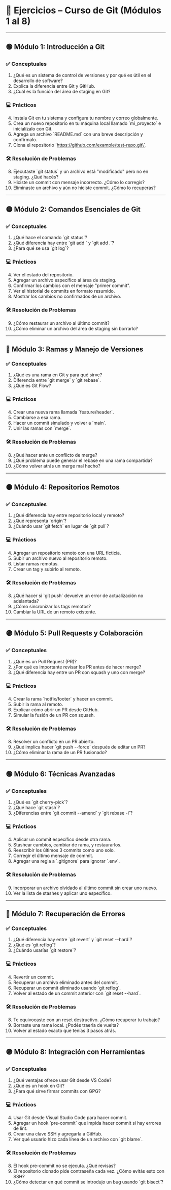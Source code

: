 # 📝 Ejercicios – Curso de Git (Módulos 1 al 8)

---

## 🟢 Módulo 1: Introducción a Git

### ✅ Conceptuales
1. ¿Qué es un sistema de control de versiones y por qué es útil en el desarrollo de software?
2. Explica la diferencia entre Git y GitHub.
3. ¿Cuál es la función del área de staging en Git?

### 💻 Prácticos
4. Instala Git en tu sistema y configura tu nombre y correo globalmente.
5. Crea un nuevo repositorio en tu máquina local llamado \`mi_proyecto\` e inicialízalo con Git.
6. Agrega un archivo \`README.md\` con una breve descripción y confírmalo.
7. Clona el repositorio \`https://github.com/example/test-repo.git\`.

### 🛠️ Resolución de Problemas
8. Ejecutaste \`git status\` y un archivo está "modificado" pero no en staging. ¿Qué hacés?
9. Hiciste un commit con mensaje incorrecto. ¿Cómo lo corregís?
10. Eliminaste un archivo y aún no hiciste commit. ¿Cómo lo recuperás?

---

## 🟡 Módulo 2: Comandos Esenciales de Git

### ✅ Conceptuales
1. ¿Qué hace el comando \`git status\`?
2. ¿Qué diferencia hay entre \`git add <archivo>\` y \`git add .\`?
3. ¿Para qué se usa \`git log\`?

### 💻 Prácticos
4. Ver el estado del repositorio.
5. Agregar un archivo específico al área de staging.
6. Confirmar los cambios con el mensaje "primer commit".
7. Ver el historial de commits en formato resumido.
8. Mostrar los cambios no confirmados de un archivo.

### 🛠️ Resolución de Problemas
9. ¿Cómo restaurar un archivo al último commit?
10. ¿Cómo eliminar un archivo del área de staging sin borrarlo?

---

## 🔵 Módulo 3: Ramas y Manejo de Versiones

### ✅ Conceptuales
1. ¿Qué es una rama en Git y para qué sirve?
2. Diferencia entre \`git merge\` y \`git rebase\`.
3. ¿Qué es Git Flow?

### 💻 Prácticos
4. Crear una nueva rama llamada \`feature/header\`.
5. Cambiarse a esa rama.
6. Hacer un commit simulado y volver a \`main\`.
7. Unir las ramas con \`merge\`.

### 🛠️ Resolución de Problemas
8. ¿Qué hacer ante un conflicto de merge?
9. ¿Qué problema puede generar el rebase en una rama compartida?
10. ¿Cómo volver atrás un merge mal hecho?

---

## 🟠 Módulo 4: Repositorios Remotos

### ✅ Conceptuales
1. ¿Qué diferencia hay entre repositorio local y remoto?
2. ¿Qué representa \`origin\`?
3. ¿Cuándo usar \`git fetch\` en lugar de \`git pull\`?

### 💻 Prácticos
4. Agregar un repositorio remoto con una URL ficticia.
5. Subir un archivo nuevo al repositorio remoto.
6. Listar ramas remotas.
7. Crear un tag y subirlo al remoto.

### 🛠️ Resolución de Problemas
8. ¿Qué hacer si \`git push\` devuelve un error de actualización no adelantada?
9. ¿Cómo sincronizar los tags remotos?
10. Cambiar la URL de un remoto existente.

---

## 🟣 Módulo 5: Pull Requests y Colaboración

### ✅ Conceptuales
1. ¿Qué es un Pull Request (PR)?
2. ¿Por qué es importante revisar los PR antes de hacer merge?
3. ¿Qué diferencia hay entre un PR con squash y uno con merge?

### 💻 Prácticos
4. Crear la rama \`hotfix/footer\` y hacer un commit.
5. Subir la rama al remoto.
6. Explicar cómo abrir un PR desde GitHub.
7. Simular la fusión de un PR con squash.

### 🛠️ Resolución de Problemas
8. Resolver un conflicto en un PR abierto.
9. ¿Qué implica hacer \`git push --force\` después de editar un PR?
10. ¿Cómo eliminar la rama de un PR fusionado?

---

## 🟢 Módulo 6: Técnicas Avanzadas

### ✅ Conceptuales
1. ¿Qué es \`git cherry-pick\`?
2. ¿Qué hace \`git stash\`?
3. ¿Diferencias entre \`git commit --amend\` y \`git rebase -i\`?

### 💻 Prácticos
4. Aplicar un commit específico desde otra rama.
5. Stashear cambios, cambiar de rama, y restaurarlos.
6. Reescribir los últimos 3 commits como uno solo.
7. Corregir el último mensaje de commit.
8. Agregar una regla a \`.gitignore\` para ignorar \`.env\`.

### 🛠️ Resolución de Problemas
9. Incorporar un archivo olvidado al último commit sin crear uno nuevo.
10. Ver la lista de stashes y aplicar uno específico.

---

## 🔴 Módulo 7: Recuperación de Errores

### ✅ Conceptuales
1. ¿Qué diferencia hay entre \`git revert\` y \`git reset --hard\`?
2. ¿Qué es \`git reflog\`?
3. ¿Cuándo usarías \`git restore\`?

### 💻 Prácticos
4. Revertir un commit.
5. Recuperar un archivo eliminado antes del commit.
6. Recuperar un commit eliminado usando \`git reflog\`.
7. Volver al estado de un commit anterior con \`git reset --hard\`.

### 🛠️ Resolución de Problemas
8. Te equivocaste con un reset destructivo. ¿Cómo recuperar tu trabajo?
9. Borraste una rama local. ¿Podés traerla de vuelta?
10. Volver al estado exacto que tenías 3 pasos atrás.

---

## 🟣 Módulo 8: Integración con Herramientas

### ✅ Conceptuales
1. ¿Qué ventajas ofrece usar Git desde VS Code?
2. ¿Qué es un hook en Git?
3. ¿Para qué sirve firmar commits con GPG?

### 💻 Prácticos
4. Usar Git desde Visual Studio Code para hacer commit.
5. Agregar un hook \`pre-commit\` que impida hacer commit si hay errores de lint.
6. Crear una clave SSH y agregarla a GitHub.
7. Ver qué usuario hizo cada línea de un archivo con \`git blame\`.

### 🛠️ Resolución de Problemas
8. El hook pre-commit no se ejecuta. ¿Qué revisás?
9. El repositorio clonado pide contraseña cada vez. ¿Cómo evitás esto con SSH?
10. ¿Cómo detectar en qué commit se introdujo un bug usando \`git bisect\`?

